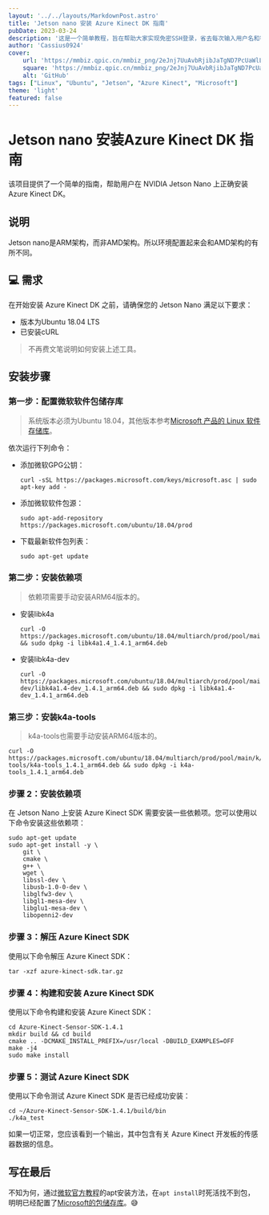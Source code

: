```yaml
---
layout: '../../layouts/MarkdownPost.astro'
title: 'Jetson nano 安装 Azure Kinect DK 指南'
pubDate: 2023-03-24
description: '这是一个简单教程，旨在帮助大家实现免密SSH登录，省去每次输入用户名和密码的烦恼。'
author: 'Cassius0924'
cover:
    url: 'https://mmbiz.qpic.cn/mmbiz_png/2eJnj7UuAvbRjibJaTgND7PcUaWlLEqiaPRptJ4Pp5KkSysySq9wMkA7n45dicYV8TO2aDNeZkqovXMcVAxNapffg/640?wx_fmt=png&wxfrom=5&wx_lazy=1&wx_co=1'
    square: 'https://mmbiz.qpic.cn/mmbiz_png/2eJnj7UuAvbRjibJaTgND7PcUaWlLEqiaPRptJ4Pp5KkSysySq9wMkA7n45dicYV8TO2aDNeZkqovXMcVAxNapffg/640?wx_fmt=png&wxfrom=5&wx_lazy=1&wx_co=1'
    alt: 'GitHub'
tags: ["Linux", "Ubuntu", "Jetson", "Azure Kinect", "Microsoft"]
theme: 'light'
featured: false
---
```


# Jetson nano 安装Azure Kinect DK 指南

该项目提供了一个简单的指南，帮助用户在 NVIDIA Jetson Nano 上正确安装 Azure Kinect DK。

## 说明

Jetson nano是ARM架构，而非AMD架构。所以环境配置起来会和AMD架构的有所不同。

## :computer: 需求

在开始安装 Azure Kinect DK 之前，请确保您的 Jetson Nano 满足以下要求：

- 版本为Ubuntu 18.04 LTS
- 已安装cURL

> 不再费文笔说明如何安装上述工具。

## 安装步骤

### 第一步：配置微软软件包储存库

> 系统版本必须为Ubuntu 18.04，其他版本参考[Microsoft 产品的 Linux 软件存储库](https://learn.microsoft.com/zh-cn/windows-server/administration/linux-package-repository-for-microsoft-software)。

依次运行下列命令：

- 添加微软GPG公钥：

  ```shell
  curl -sSL https://packages.microsoft.com/keys/microsoft.asc | sudo apt-key add -
  ```

- 添加微软软件包源：

	```shell
	sudo apt-add-repository https://packages.microsoft.com/ubuntu/18.04/prod
	```
	
- 下载最新软件包列表：
	```shell
	sudo apt-get update
	```

### 第二步：安装依赖项

>  依赖项需要手动安装ARM64版本的。

- 安装libk4a

	```shell
	curl -O 	https://packages.microsoft.com/ubuntu/18.04/multiarch/prod/pool/main/libk/libk4a1.4/libk4a1.4_1.4.1_arm64.deb && sudo dpkg -i libk4a1.4_1.4.1_arm64.deb
	```

- 安装libk4a-dev

  ```shell
  curl -O
  https://packages.microsoft.com/ubuntu/18.04/multiarch/prod/pool/main/libk/libk4a1.4-dev/libk4a1.4-dev_1.4.1_arm64.deb && sudo dpkg -i libk4a1.4-dev_1.4.1_arm64.deb
  ```

### 第三步：安装k4a-tools

> k4a-tools也需要手动安装ARM64版本的。

```shell
curl -O https://packages.microsoft.com/ubuntu/18.04/multiarch/prod/pool/main/k/k4a-tools/k4a-tools_1.4.1_arm64.deb && sudo dpkg -i k4a-tools_1.4.1_arm64.deb
```




### 步骤 2：安装依赖项

在 Jetson Nano 上安装 Azure Kinect SDK 需要安装一些依赖项。您可以使用以下命令安装这些依赖项：

```
sudo apt-get update
sudo apt-get install -y \
    git \
    cmake \
    g++ \
    wget \
    libssl-dev \
    libusb-1.0-0-dev \
    libglfw3-dev \
    libgl1-mesa-dev \
    libglu1-mesa-dev \
    libopenni2-dev
```

### 步骤 3：解压 Azure Kinect SDK

使用以下命令解压 Azure Kinect SDK：

```
tar -xzf azure-kinect-sdk.tar.gz
```

### 步骤 4：构建和安装 Azure Kinect SDK

使用以下命令构建和安装 Azure Kinect SDK：

```
cd Azure-Kinect-Sensor-SDK-1.4.1
mkdir build && cd build
cmake .. -DCMAKE_INSTALL_PREFIX=/usr/local -DBUILD_EXAMPLES=OFF
make -j4
sudo make install
```

### 步骤 5：测试 Azure Kinect SDK

使用以下命令测试 Azure Kinect SDK 是否已经成功安装：

```
cd ~/Azure-Kinect-Sensor-SDK-1.4.1/build/bin
./k4a_test
```

如果一切正常，您应该看到一个输出，其中包含有关 Azure Kinect 开发板的传感器数据的信息。



## 写在最后

不知为何，通过[微软官方教程](https://learn.microsoft.com/zh-cn/azure/kinect-dk/sensor-sdk-download)的apt安装方法，在`apt install`时死活找不到包，明明已经配置了[Microsoft的包储存库](https://learn.microsoft.com/zh-cn/windows-server/administration/linux-package-repository-for-microsoft-software)。😅

